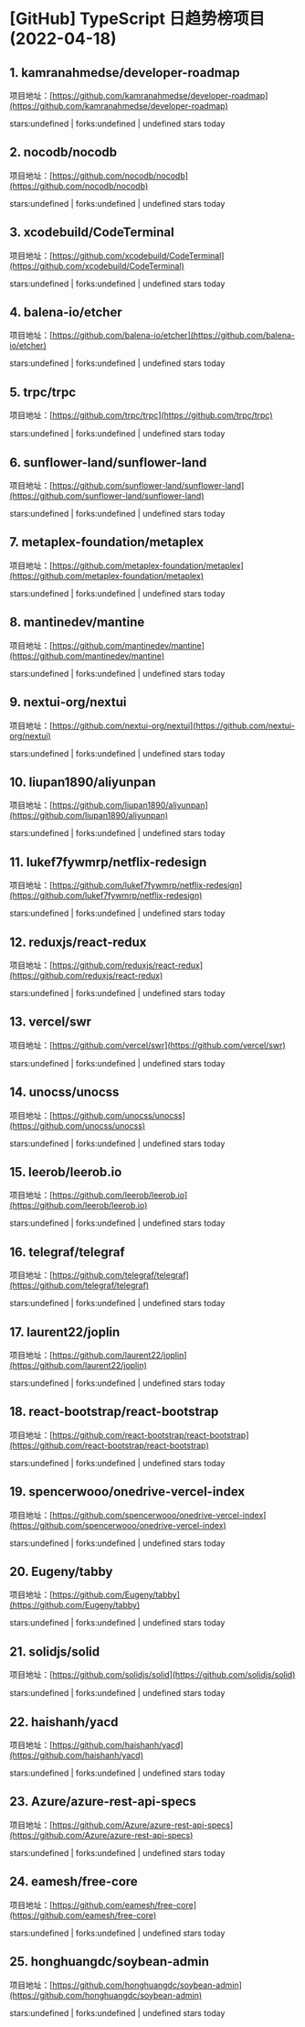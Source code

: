 # [GitHub] TypeScript 日趋势榜项目(2022-04-18)

## 1. kamranahmedse/developer-roadmap 

项目地址：[https://github.com/kamranahmedse/developer-roadmap](https://github.com/kamranahmedse/developer-roadmap)

stars:undefined | forks:undefined | undefined stars today 



## 2. nocodb/nocodb 

项目地址：[https://github.com/nocodb/nocodb](https://github.com/nocodb/nocodb)

stars:undefined | forks:undefined | undefined stars today 



## 3. xcodebuild/CodeTerminal 

项目地址：[https://github.com/xcodebuild/CodeTerminal](https://github.com/xcodebuild/CodeTerminal)

stars:undefined | forks:undefined | undefined stars today 



## 4. balena-io/etcher 

项目地址：[https://github.com/balena-io/etcher](https://github.com/balena-io/etcher)

stars:undefined | forks:undefined | undefined stars today 



## 5. trpc/trpc 

项目地址：[https://github.com/trpc/trpc](https://github.com/trpc/trpc)

stars:undefined | forks:undefined | undefined stars today 



## 6. sunflower-land/sunflower-land 

项目地址：[https://github.com/sunflower-land/sunflower-land](https://github.com/sunflower-land/sunflower-land)

stars:undefined | forks:undefined | undefined stars today 



## 7. metaplex-foundation/metaplex 

项目地址：[https://github.com/metaplex-foundation/metaplex](https://github.com/metaplex-foundation/metaplex)

stars:undefined | forks:undefined | undefined stars today 



## 8. mantinedev/mantine 

项目地址：[https://github.com/mantinedev/mantine](https://github.com/mantinedev/mantine)

stars:undefined | forks:undefined | undefined stars today 



## 9. nextui-org/nextui 

项目地址：[https://github.com/nextui-org/nextui](https://github.com/nextui-org/nextui)

stars:undefined | forks:undefined | undefined stars today 



## 10. liupan1890/aliyunpan 

项目地址：[https://github.com/liupan1890/aliyunpan](https://github.com/liupan1890/aliyunpan)

stars:undefined | forks:undefined | undefined stars today 



## 11. lukef7fywmrp/netflix-redesign 

项目地址：[https://github.com/lukef7fywmrp/netflix-redesign](https://github.com/lukef7fywmrp/netflix-redesign)

stars:undefined | forks:undefined | undefined stars today 



## 12. reduxjs/react-redux 

项目地址：[https://github.com/reduxjs/react-redux](https://github.com/reduxjs/react-redux)

stars:undefined | forks:undefined | undefined stars today 



## 13. vercel/swr 

项目地址：[https://github.com/vercel/swr](https://github.com/vercel/swr)

stars:undefined | forks:undefined | undefined stars today 



## 14. unocss/unocss 

项目地址：[https://github.com/unocss/unocss](https://github.com/unocss/unocss)

stars:undefined | forks:undefined | undefined stars today 



## 15. leerob/leerob.io 

项目地址：[https://github.com/leerob/leerob.io](https://github.com/leerob/leerob.io)

stars:undefined | forks:undefined | undefined stars today 



## 16. telegraf/telegraf 

项目地址：[https://github.com/telegraf/telegraf](https://github.com/telegraf/telegraf)

stars:undefined | forks:undefined | undefined stars today 



## 17. laurent22/joplin 

项目地址：[https://github.com/laurent22/joplin](https://github.com/laurent22/joplin)

stars:undefined | forks:undefined | undefined stars today 



## 18. react-bootstrap/react-bootstrap 

项目地址：[https://github.com/react-bootstrap/react-bootstrap](https://github.com/react-bootstrap/react-bootstrap)

stars:undefined | forks:undefined | undefined stars today 



## 19. spencerwooo/onedrive-vercel-index 

项目地址：[https://github.com/spencerwooo/onedrive-vercel-index](https://github.com/spencerwooo/onedrive-vercel-index)

stars:undefined | forks:undefined | undefined stars today 



## 20. Eugeny/tabby 

项目地址：[https://github.com/Eugeny/tabby](https://github.com/Eugeny/tabby)

stars:undefined | forks:undefined | undefined stars today 



## 21. solidjs/solid 

项目地址：[https://github.com/solidjs/solid](https://github.com/solidjs/solid)

stars:undefined | forks:undefined | undefined stars today 



## 22. haishanh/yacd 

项目地址：[https://github.com/haishanh/yacd](https://github.com/haishanh/yacd)

stars:undefined | forks:undefined | undefined stars today 



## 23. Azure/azure-rest-api-specs 

项目地址：[https://github.com/Azure/azure-rest-api-specs](https://github.com/Azure/azure-rest-api-specs)

stars:undefined | forks:undefined | undefined stars today 



## 24. eamesh/free-core 

项目地址：[https://github.com/eamesh/free-core](https://github.com/eamesh/free-core)

stars:undefined | forks:undefined | undefined stars today 



## 25. honghuangdc/soybean-admin 

项目地址：[https://github.com/honghuangdc/soybean-admin](https://github.com/honghuangdc/soybean-admin)

stars:undefined | forks:undefined | undefined stars today 



